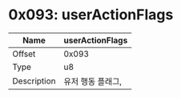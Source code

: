# 0x093: userActionFlags

| Name | userActionFlags |
| ----| ------------ |
| Offset | 0x093 |
| Type | u8 |
| Description | 유저 행동 플래그, |= 4 (removeUnit 효과) |<br>

